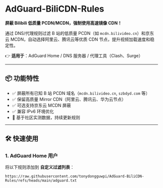 # AdGuard-BiliCDN-Rules
**屏蔽 Bilibili 低质量 PCDN/MCDN，强制使用高速镜像 CDN！**  

通过 DNS/代理规则过滤 B 站的低质量 PCDN（如 `mcdn.bilivideo.cn`）和京东云 MCDN，自动选择阿里云、腾讯云等优质 CDN 节点，提升视频加载速度和稳定性。  

👉 **适用于**：AdGuard Home / DNS 服务器 / 代理工具（Clash、Surge）  

---

## 📦 功能特性  
- ✅ 屏蔽所有已知 B 站 PCDN 域名（`mcdn.bilivideo.cn`, `szbdyd.com` 等）  
- ✅ 保留高质量 Mirror CDN（阿里云、腾讯云、华为云节点）  
- ✅ 可选支持京东云 MCDN 屏蔽  
- ✅ 兼容 IPv6 环境优化  
- 📌 基于社区实测数据，持续更新规则  

---

## 🛠️ 快速使用  
### 1. AdGuard Home 用户  
将以下规则添加到 **自定义过滤列表**：  
```plaintext
https://raw.githubusercontent.com/tonydongguwpi/AdGuard-BiliCDN-Rules/refs/heads/main/adguard.txt
